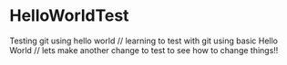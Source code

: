 # HelloWorldTest
Testing git using hello world
// learning to test with git using basic Hello World
// lets make another change to test to see how to change things!!

